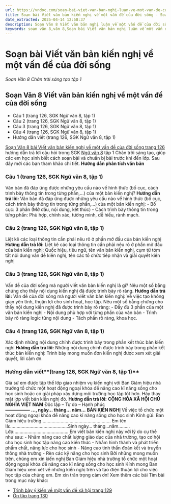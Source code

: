 ```yaml
---
url: https://vndoc.com/soan-bai-viet-van-ban-nghi-luan-ve-mot-van-de-cua-doi-song-trang-123-303996
title: Soạn bài Viết văn bản kiến nghị về một vấn đề của đời sống - Soạn Văn 8 Chân trời sáng tạo tập 1 - VnDoc.com
date_extracted: 2025-04-14 12:58:37
description: Soạn Văn 8 Viết văn bản nghị luận về một vấn đề của đời sống là bài soạn thuộc chương trình Ngữ văn lớp 8 Chân trời sáng tạo, học kì 1. Mời các bạn cùng tham khảo bài soạn để chuẩn bị cho bài học sắp tới của mình.
keywords: soạn văn 8,văn 8,Soạn bài Viết văn bản nghị luận về một vấn đề của đời sống,ngữ văn 8,soan van 8,soạn văn lớp 8,giải văn 8,soạn văn 8 tập 1,soạn văn 8 Văn hay,soạn Viết văn bản nghị luận về một vấn đề của đời sống,soạn văn 8 chân trời sáng tạo,văn 8 chân trời sáng tạo,ngữ văn 8 chân trời sáng tạo,Viết văn bản nghị luận về một vấn đề của đời sống,soạn bài Viết văn bản nghị luận về một vấn đề của đời sống lớp 8,soạn văn 8 ctst,soạn Viết văn bản nghị luận về một vấn đề của đời sống lớp 8
---
```


# Soạn bài Viết văn bản kiến nghị về một vấn đề của đời sống
 _Soạn Văn 8 Chân trời sáng tạo tập 1_
## Soạn Văn 8 Viết văn bản kiến nghị về một vấn đề của đời sống
  * Câu 1 \(trang 126, SGK Ngữ văn 8, tập 1\)
  * Câu 2 \(trang 126, SGK Ngữ văn 8, tập 1\)
  * Câu 3 \(trang 126, SGK Ngữ văn 8, tập 1\)
  * Câu 4 \(trang 126, SGK Ngữ văn 8, tập 1\)
  * Hướng dẫn viết \(trang 126, SGK Ngữ văn 8, tập 1\)

[Soạn Văn 8 bài Viết văn bản kiến nghị về một vấn đề của đời sống trang 126](<https://vndoc.com/soan-bai-trinh-bay-y-kien-ve-mot-van-de-xa-hoi-trang-129-303993>) hướng dẫn trả lời câu hỏi trong SGK [Ngữ văn 8](<https://vndoc.com/ngu-van-lop8>) tập 1 Chân trời sáng tạo, giúp các em học sinh biết cách soạn bài và chuẩn bị bài trước khi đến lớp. Sau đây mời các bạn tham khảo chi tiết.
**Hướng dẫn phân tích văn bản**
### **Câu 1 \(trang 126, SGK Ngữ văn 8, tập 1\)**
Văn bản đã đáp ứng được những yêu cầu nào về hình thức \(bố cục, cách trình bày thông tin trong từng phần,…\) của một bản kiến nghị?
**Hướng dẫn trả lời:**
Văn bản đã đáp ứng được những yêu cầu nào về hình thức \(bố cục, cách trình bày thông tin trong từng phần,…\) của một bản kiến nghị:
\- Bố cục: 3 phần \(Mở đầu, nội dung, kết thúc\)
\- Cách trình bày thông tin trong từng phần: Phù hợp, chính xác, tường minh, dễ hiểu, rành mạch.
### **Câu 2 \(trang 126, SGK Ngữ văn 8, tập 1\)**
Liệt kê các loại thông tin cần phải nêu rõ ở phần mở đầu của bản kiến nghị
**Hướng dẫn trả lời:**
Liệt kê các loại thông tin cần phải nêu rõ ở phần mở đầu của bản kiến nghị: Quốc hiệu, tiêu ngữ, tên văn bản kiến nghị, cụm từ tóm tắt nội dung vấn đề kiến nghị, tên các tổ chức tiếp nhận và giải quyết kiến nghị
### **Câu 3 \(trang 126, SGK Ngữ văn 8, tập 1\)**
Vấn đề của đời sống mà người viết văn bản kiến nghị là gì? Nêu một số bằng chứng cho thấy nội dung kiến nghị đã được trình bày rõ ràng.
**Hướng dẫn trả lời:**
Vấn đề của đời sống mà người viết văn bản kiến nghị: Về việc tạo không gian yên tĩnh, thuận lợi cho sinh hoạt, học tập.
Nêu một số bằng chứng cho thấy nội dung kiến nghị đã được trình bày rõ ràng:
\- Đầy đủ 3 phần của một văn bản kiến nghị
\- Nội dung phù hợp với từng phần của văn bản
\- Trình bày rõ ràng logic từng nội dung
\- Tách phần rõ ràng, khoa học.
### **Câu 4 \(trang 126, SGK Ngữ văn 8, tập 1\)**
Xác định những nội dung chính được trình bày trong phần kết thúc bản kiến nghị
**Hướng dẫn trả lời:**
Những nội dung chính được trình bày trong phần kết thúc bản kiến nghị: Trình bày mong muốn đơn kiến nghị được xem xét giải quyết, lời cảm ơn.
### **Hướng dẫn viết****\(trang 126, SGK Ngữ văn 8, tập 1\)**
Giả sử em được tập thể lớp giao nhiệm vụ kiến nghị với Ban Giám hiệu nhà trường tổ chức một hoạt động ngoại khóa để nâng cao kĩ năng sống cho học sinh hoặc có giải pháp xây dựng môi trường học tập tốt hơn. Hãy thay mặt lớp viết bản kiến nghị đó.
**Hướng dẫn trả lời:**
**CỘNG HÒA XÃ HỘI CHỦ NGHĨA VIỆT NAM**
Độc lập – Tự do – Hạnh phúc  
**—————–**
**…, ngày… tháng… năm…**
**BẢN KIẾN NGHỊ**
Về việc tổ chức một hoạt động ngoại khóa để nâng cao kĩ năng sống cho học sinh
Kính gửi: Ban Giám hiệu trường………………………………………………
Em tên là:………………………………………Sinh ngày… tháng…năm………
Lớp:..........................................
Em viết bản kiến nghị này với lý do cụ thể như sau:
\- Nhằm nâng cao chất lượng giáo dục của nhà trường, tạo cơ hội cho học sinh học tập nâng cao kiến thức
\- Nhằm hình thành và phát triển phẩm chất, năng lực cho học sinh
\- Nâng cao tinh thần đoàn kết và truyền thông nhà trường
\- Rèn các kỹ năng cho học sinh
Bởi những mong muốn trên, chúng em xin kiến nghị Ban Giám hiệu nhà trường tổ chức một hoạt động ngoại khóa để nâng cao kĩ năng sống cho học sinh
Kính mong Ban Giám hiệu xem xét về những kiến nghị trên và tạo điện thuận lợi cho việc học tập của chúng em.
Em xin trân trọng cảm ơn\!
Xem thêm các bài Tìm bài trong mục này khác:
  * [Trình bày ý kiến về một vấn đề xã hội trang 129](</soan-bai-trinh-bay-y-kien-ve-mot-van-de-xa-hoi-trang-129-303993>)
  * [Ôn tập trang 130](</soan-bai-on-tap-trang-130-304000>)

